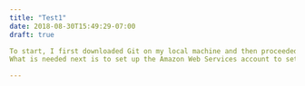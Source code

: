 ```yaml
---
title: "Test1"
date: 2018-08-30T15:49:29-07:00
draft: true

To start, I first downloaded Git on my local machine and then proceeded to use Git Bash for subsequent exercises. To install Hugo, I first installed Chocolately to run the install through Windows CMD, then ran the install packages for Hugo. From there, Hugo is able to make the .md files needed for the blog post as well as generate the static site. 
What is needed next is to set up the Amazon Web Services account to set up the EC2 instances and the VPC. I then created the Virtual Private Cloud on AWS with the first attempt using an elastic IP and a recent attempt using a created IGW with the IP 10.0.0.0/16. I then made the 3 public subnets with the IPs 10.0.16.0/22 - 10.0.48.0/22. I also created three private subnets using the IPs 10.0.64.0/20 - 10.0.96.0/20 with auto-assigned IP addresses for all subnets. The proper Route Tables were then configured, one with both local and igw routes for the public subnets, and one with only local routes for the private subnets. The public subnets were associated with the route table with both the local 10.0.0.0\16 route and the 0.0.0.0/0 internet gateway while the private subnets were linked to the route table that had only the local 10.0.0.0/16 route. The first attempt using an elastic IP ran with similar results with the exception that the elastic IP had opened both a NAT gateway as well as a two more route table for both the internet gateway and the NAT gateway. Upon looking at the subnet Network Access Control Lists, the other connected subnets can be viewed and analyzed. Subsequent EC2 instance tests using the VPC resulted in both successful ssh as well as ping to google.com from inside. More EC2 instance tests will be run to test VPC reliability. 

---
```


